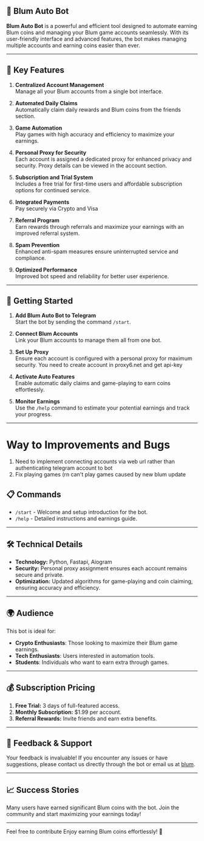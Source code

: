 ## 🌟 Blum Auto Bot

**Blum Auto Bot** is a powerful and efficient tool designed to automate earning Blum coins and managing your Blum game accounts seamlessly. With its user-friendly interface and advanced features, the bot makes managing multiple accounts and earning coins easier than ever.

---

## 🎯 Key Features

1. **Centralized Account Management**  
   Manage all your Blum accounts from a single bot interface.

2. **Automated Daily Claims**  
   Automatically claim daily rewards and Blum coins from the friends section.

3. **Game Automation**  
   Play games with high accuracy and efficiency to maximize your earnings.

4. **Personal Proxy for Security**  
   Each account is assigned a dedicated proxy for enhanced privacy and security. Proxy details can be viewed in the account section.

5. **Subscription and Trial System**  
   Includes a free trial for first-time users and affordable subscription options for continued service.

6. **Integrated Payments**  
   Pay securely via Crypto and Visa

7. **Referral Program**  
   Earn rewards through referrals and maximize your earnings with an improved referral system.

8. **Spam Prevention**  
   Enhanced anti-spam measures ensure uninterrupted service and compliance.

9. **Optimized Performance**  
   Improved bot speed and reliability for better user experience.

---

## 🚀 Getting Started

1. **Add Blum Auto Bot to Telegram**  
   Start the bot by sending the command `/start`.

2. **Connect Blum Accounts**  
   Link your Blum accounts to manage them all from one bot.

3. **Set Up Proxy**  
   Ensure each account is configured with a personal proxy for maximum security.
   You need to create account in proxy6.net and get api-key 

5. **Activate Auto Features**  
   Enable automatic daily claims and game-playing to earn coins effortlessly.

6. **Monitor Earnings**  
   Use the `/help` command to estimate your potential earnings and track your progress.

---

# Way to Improvements and Bugs
  1. Need to implement connecting accounts via web url rather than authenticating telegram account to bot
  2. Fix playing games (rn can't play games caused by new blum update

## 📋 Commands

- `/start` - Welcome and setup introduction for the bot.
- `/help` - Detailed instructions and earnings guide.

---

## 🛠️ Technical Details

- **Technology:** Python, Fastapi, Aiogram
- **Security:** Personal proxy assignment ensures each account remains secure and private.
- **Optimization:** Updated algorithms for game-playing and coin claiming, ensuring accuracy and efficiency.

---

## 🌍 Audience

This bot is ideal for:

- **Crypto Enthusiasts**: Those looking to maximize their Blum game earnings.
- **Tech Enthusiasts**: Users interested in automation tools.
- **Students**: Individuals who want to earn extra through games.

---

## 💰 Subscription Pricing

1. **Free Trial:** 3 days of full-featured access.
2. **Monthly Subscription:** $1.99 per account.
3. **Referral Rewards:** Invite friends and earn extra benefits.

---

## 📝 Feedback & Support

Your feedback is invaluable! If you encounter any issues or have suggestions, please contact us directly through the bot or email us at [blum](mailto:erkinovabdulvoris101@gmail.com).

---

## 📈 Success Stories

Many users have earned significant Blum coins with the bot. Join the community and start maximizing your earnings today!

---

Feel free to contribute 
Enjoy earning Blum coins effortlessly! 🚀

